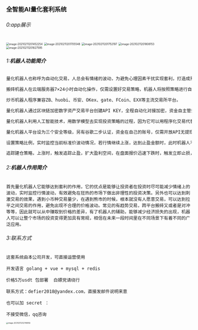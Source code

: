 ### 全智能AI量化套利系统



###### 0:app展示

<img src="http://tuchuang-mft.oss-cn-hangzhou.aliyuncs.com/2021-02-11-121452.png" alt="image-20210211201452254" style="zoom: 50%;" />

<img src="http://tuchuang-mft.oss-cn-hangzhou.aliyuncs.com/2021-02-11-121705.png" alt="image-20210211201705548" style="zoom:50%;" />



<img src="http://tuchuang-mft.oss-cn-hangzhou.aliyuncs.com/2021-02-11-121752.png" alt="image-20210211201752197" style="zoom:50%;" />



<img src="http://tuchuang-mft.oss-cn-hangzhou.aliyuncs.com/2021-02-11-121808.png" alt="image-20210211201808153" style="zoom:50%;" />



<img src="http://tuchuang-mft.oss-cn-hangzhou.aliyuncs.com/2021-02-11-121828.png" alt="image-20210211201827595" style="zoom:50%;" />





###### 1:**机器人功能简介**

```sh
量化机器人也称呼为自动化交易，人总会有情绪的波动，为避免心理因素干扰实现套利，打造成熟智能交易系统，本公司现研发智能化炒币机器人。

搬砖机器人在云端服务器7×24小时自动化操作，仅需设置好交易策略，机器人将按照策略进行自动交易。

炒币机器人程序兼容ZB、huobi、币安、OKex、gate、FCoin、EXX等主流交易所平台。

量化机器人通过区块链加密数字资产交易平台创建API KEY，全程自动化对接加密，资金自主管控安全可靠，24小时不间断实时监控数据，自定义设置交易策略，无须长时间盯盘。**

量化机器人利用人工智能技术，用数学模型去实现投资策略的过程，因为它可以用程序化交易代替人为的主观判断，科学设置止盈止损点。

量化机器人平台设为三个安全等级，另有谷歌二步认证，资金在自己的账号，仅需开放API无提现权限安全放心。

设置策略比例，实时监控当前标准价波动情况，若行情继续上涨，达到止盈金额时，此时机器人不会平仓，价格有所回落时再平仓。同样若行情继续下跌，按照回调比例，则整组策略止盈出场。规避人工主观情绪的影响，不符合条件坚决不补仓，不交易，不平仓。

追踪建仓策略，上涨时，触发追踪止盈，扩大盈利空间，在盘面报价迅速下跌时，触发立即止损，减少本金损失。在不同类型的交易策略，7×24小时进行全自动智能量化交易，自动分析牛市熊市，分析币种，通过完整的交易策略来为我们盈利。
```



###### 2:**机器人作用简介**

```
首先量化机器人它能够达到套利的作用，它的优点是能够让投资者在投资时尽可能减少情绪上的波动，实时监控行情波动，有效避免在狂热的市场下做出非理性的投资决策。另外也可以达到刺激交易的效果，遇到小币种交易量少，在遇到熊市的时候，根本就没有人愿意交易，可以达到拉平之间交易的作用，避免出现不合理的价格波动。常见的有趋势交易，跨平台搬砖又或者是对冲等等，因此就可以从中赚取到价格的差异，有了机器人的辅助，能够减少经济损失的出现，机器人可以让整个市场的投资变得更加具有常规，相信在未来一段时间里在不同场景下有着不同的广泛应用。
```



###### 3:联系方式

```
这套系统由本公司开发，可直接运营使用

开发语言 golang + vue + mysql + redis 

价格5万usdt 包部署  白嫖党请绕行

联系方式：defier2018@yandex.com，直接发邮件说明来意

也可以加 secret ：

不接受微信，qq咨询
```

<img src="/Users/fangtaoma/Library/Application Support/typora-user-images/image-20210211202748956.png" alt="image-20210211202748956" style="zoom:33%;" />